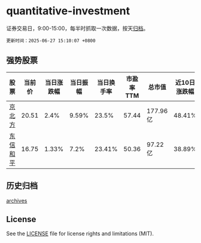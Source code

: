 # quantitative-investment

证券交易日，9:00-15:00，每半时抓取一次数据，按天[归档](archives)。

`更新时间：2025-06-27 15:10:07 +0800`

## 强势股票

|股票|当前价|当日涨跌幅|当日振幅|当日换手率|市盈率TTM|总市值|近10日涨跌幅|
|----|----|----|----|----|----|----|----|
|[京北方](https://xueqiu.com/S/SZ002987)|20.51|2.4%|9.59%|23.5%|57.44|177.96亿|48.41%|
|[东信和平](https://xueqiu.com/S/SZ002017)|16.75|1.33%|7.2%|23.41%|50.36|97.22亿|38.89%|

## 历史归档

[archives](archives)

## License

See the [LICENSE](LICENSE) file for license rights and limitations (MIT).